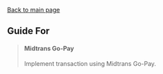 [Back to main page](../readme.md)

## Guide For

> #### Midtrans Go-Pay
> Implement transaction using Midtrans Go-Pay.